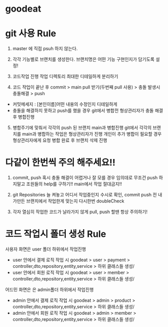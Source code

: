 # goodeat
# git 사용 Rule
1. master 에 직접 psuh 하지 않는다.

2. 각각 기능별로 브랜치를 생성한다.
브랜치명은 어떤 기능 구현인지가 담기도록 설정! 

3. 코드작업 진행 
작업 디렉토리 최대한 디테일하게 분리하기 

4. 코드 작업이 끝난 후 
commit > main pull 받기(두번째 pull 사용) > 충돌 발생시 충돌해결 > push
- 커밋메세지 : [본인이름]어떤 내용의 수정인지 디테일하게 
- 충돌을 해결하지 못하고 push를 했을 경우 git에서 병합전 형상관리자가 
충돌 해결 후 병합진행

5. 병합주기에 맞춰서 각각의 push 된 브랜치 main과 병합진행
git에서 각각의 브랜치를 main과 병합하는 작업은 형상관리자가 진행
개인이 추가 병합이 필요할 경우 형상관리자에게 요청
병합 완료 후 브랜치 삭제 진행

# 다같이 한번씩 주의 해주세요!!
1. commit, push 혹시 충돌 해결이 어렵거나 잘 모를 경우 임의데로 무조건 push 
하지말고 조원들의 help를 구하기!! main에서 작업 절대금지!! 

2. git Repositories 늘 켜놓고 어디서 작업중인지 수시로 확인,
commit push 전 내가만든 브랜치에서 작업한게 맞는지 다시한번 doubleCheck

3. 각자 열심히 작업한 코드가 날라가지 않게 pull, push 할땐 항상 주의하기! 

# 코드 작업시 폴더 생성 Rule
사용자 화면은 user 폴더 하위에서 작업진행
- user 안에서 결제 로직 작업 시 
goodeat > user > payment > controller,dto,repository,entity,service > 하위 클래스들 생성/ 
- user 안에서 회원 로직 작업 시 
goodeat > user > member > controller,dto,repository,entity,service > 하위 클래스들 생성/ 

어드민 화면은 은 admin폴더 하위에서 작업진행
- admin 안에서 결제 로직 작업 시 
goodeat > admin > product > controller,dto,repository,entity,service > 하위 클래스들 생성/ 
- admin 안에서 회원 로직 작업 시 
goodeat > admin > member > controller,dto,repository,entity,service > 하위 클래스들 생성/ 
 
